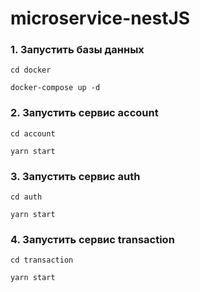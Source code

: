 # microservice-nestJS

### 1. Запустить базы данных
 ```
 cd docker

 docker-compose up -d
 ```

### 2. Запустить сервис account
  ```
  cd account

  yarn start
  ```

### 3. Запустить сервис auth
  ```
  cd auth

  yarn start
  ```

### 4. Запустить сервис transaction
  ```
  cd transaction

  yarn start
  ```
